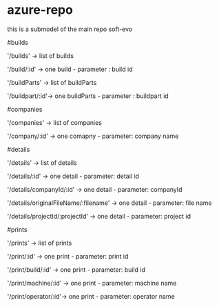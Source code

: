 # azure-repo
this is a submodel of the main repo soft-evo

#builds

'/builds' -> list of builds

'/build/:id' -> one build - parameter : build id

'/buildParts' -> list of buildParts

'/buildpart/:id'-> one buildParts - parameter : buildpart id

#companies

'/companies' -> list of companies

'/company/:id' -> one comapny - parameter: company name

#details

'/details' -> list of details

'/details/:id' -> one detail - parameter: detail id

'/details/companyId/:id' ->  one detail - parameter: companyId

'/details/originalFileName/:filename' -> one detail - parameter: file name

'/details/projectId/:projectId' -> one detail - parameter: project id

#prints

'/prints' -> list of prints

'/print/:id' -> one print - parameter: print id

'/print/build/:id' -> one print - parameter: build id

'/print/machine/:id' -> one print - parameter: machine name

'/print/operator/:id'-> one print - parameter: operator name
